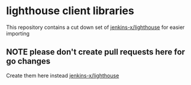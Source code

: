 # lighthouse client libraries

This repository contains a cut down set of [jenkins-x/lighthouse](https://github.com/jenkins-x/lighthouse) for easier importing

## NOTE please don't create pull requests here for go changes

Create them here instead [jenkins-x/lighthouse](https://github.com/jenkins-x/lighthouse) 
